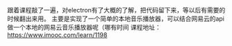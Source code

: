 跟着课程敲了一遍，对electron有了大概的了解，把代码留下来，等以后有需要的时候翻出来用。
主要是实现了一个简单的本地音乐播放器，可以结合网易云的api做一个本地的网易云音乐播放器呢（哪有时间
课程地址：https://www.imooc.com/learn/1198
